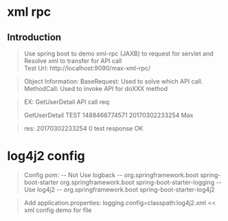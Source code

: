 # xml rpc 

## Introduction
>Use spring boot to demo xml-rpc (JAXB) to request for servlet and Resolve xml to transfer for API call   
>Test Url: http://localhost:9090/max-xml-rpc/

>Object Information:
>BaseRequest: Used to solve which API call.
>MethodCall:  Used to invoke API for doXXX method

>EX: GetUserDetail API call 
> req:
><?xml version="1.0" encoding="UTF-8" standalone="yes"?>
><methodCall>
>    <methodName>GetUserDetail</methodName>
>    <requestBy>TEST</requestBy>
>    <requestID>1488468774571</requestID>
>    <requestDateTime>20170302233254</requestDateTime>
>   <username>Max</username>
></methodCall>

>res:
><methodResponse>
>    <responseDateTime>20170302233254</responseDateTime>
>    <responseCode>0</responseCode>
>    <responseMessage>test response OK</responseMessage>
></methodResponse>

# log4j2 config
>Config pom:
>-- Not Use logback -- 
><dependency>
>	<groupId>org.springframework.boot</groupId>
>	<artifactId>spring-boot-starter</artifactId>
>	<exclusions>
>		<exclusion>
>			<groupId>org.springframework.boot</groupId>
>			<artifactId>spring-boot-starter-logging</artifactId>
>		</exclusion>
>	</exclusions>
></dependency>
>-- Use log4j2 -- 
><dependency>
>	<groupId>org.springframework.boot</groupId>
>	<artifactId>spring-boot-starter-log4j2</artifactId>
></dependency>

>Add application.properties:
>logging.config=classpath:log4j2.xml << xml config demo for file

